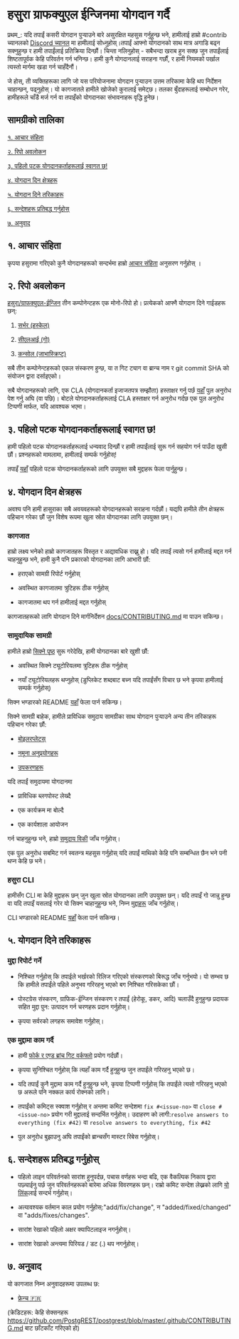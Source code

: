 # हसुरा ग्राफक्युएल ईन्जिनमा योगदान गर्दै

प्रथम_: यदि तपाईं कसरी योगदान पुर्‍याउने बारे असुरक्षित महसुस गर्नुहुन्छ भने, हामीलाई हाम्रो #contrib च्यानलको [Discord च्यानल](https://discordapp.com/invite/hasura) मा हामीलाई सोध्नुहोस्।तपाईं आफ्नो योगदानको साथ मात्र अगाडि बढ्न सक्नुहुन्छ र हामी तपाईंलाई प्रतिक्रिया दिन्छौं। चिन्ता नलिनुहोस् - सबैभन्दा खराब हुन सक्छ जुन तपाईंलाई शिष्टतापूर्वक केहि परिवर्तन गर्न भनिन्छ। हामी कुनै योगदानलाई सराहना गर्छौं, र हामी नियमको पर्खाल त्यस्तो मार्गमा खडा गर्न चाहँदैनौं।

जे होस्, ती व्यक्तिहरूका लागि जो यस परियोजनामा ​​योगदान पुर्‍याउन उत्तम तरिकामा केहि थप निर्देशन चाहान्छन्, पढ्नुहोस्। यो कागजातले हामीले खोजेको कुरालाई समेट्छ। तलका बुँदाहरूलाई सम्बोधन गरेर, हामीहरूले चाँडै मर्ज गर्न वा तपाइँको योगदानका संभावनाहरू वृद्धि हुनेछ।

## सामग्रीको तालिका

[१. आचार संहिता ](#code-of-conduct) 

[२. रिपो अवलोकन ](#overview)

[३. पहिलो पटक योगदानकर्ताहरूलाई स्वागत छ! ](#first-timers)

[४. योगदान दिन क्षेत्रहरू ](#areas)

[५. योगदान दिने तरिकाहरू ](#ways)

[६. सन्देशहरू प्रतिबद्ध गर्नुहोस् ](#commit-messages)

[७. अनुवाद ](#translations)

<a name="code-of-conduct"></a>

## १. आचार संहिता

कृपया हसुरामा गरिएको कुनै योगदानहरूको सन्दर्भमा हाम्रो [आचार संहिता](./code-of-conduct.nepali.md) अनुसरण गर्नुहोस् ।

<a name="overview"></a>

## २. रिपो अवलोकन 

[हसुरा/ग्राफक्युएल-ईन्जिन](https://github.com/hasura/graphql-engine) तीन कम्पोनेन्टहरू एक मोनो-रिपो हो। प्रत्येकको आफ्नै योगदान दिने गाईडहरू छन्:

1. [सर्भर (हस्केल)](../server/CONTRIBUTING.md)

2. [सीएलआई (गो)](../cli/CONTRIBUTING.md)

3. [कन्सोल (जाभास्क्रिप्ट)](../console/README.md#contributing-to-hasura-console)

सबै तीन कम्पोनेन्टहरूको एकल संस्करण हुन्छ, या त गिट ट्याग वा ब्रान्च नाम र git commit SHA को संयोजन द्वारा दर्साइएको।

सबै योगदानहरूको लागि, एक CLA (योगदानकर्ता इजाजतपत्र सम्झौता) हस्ताक्षर गर्नु पर्छ [यहाँ](https://cla-assistant.io/hasura/graphql-engine) पुल अनुरोध पेश गर्नु अघि (वा पछि)। बोटले योगदानकर्ताहरूलाई CLA हस्ताक्षर गर्न अनुरोध गर्दछ एक पुल अनुरोध टिप्पणी मार्फत, यदि आवश्यक भएमा।

<a name="first-timers"></a>

## ३. पहिलो पटक योगदानकर्ताहरूलाई स्वागत छ! 

हामी पहिलो पटक योगदानकर्ताहरूलाई धन्यवाद दिन्छौं र हामी तपाईंलाई सुरू गर्न सहयोग गर्न पाउँदा खुसी छौं। प्रश्नहरूको मामलामा, हामीलाई सम्पर्क गर्नुहोस्!

तपाइँ [यहाँ](https://github.com/hasura/graphql-engine/issues?q=is%3Aopen+is%3Aissue+label%3A%22good+first+issue%22) पहिलो पटक योगदानकर्ताहरूको लागि उपयुक्त सबै मुद्दाहरू फेला पार्नुहुन्छ।

<a name="areas"></a>

## ४. योगदान दिन क्षेत्रहरू 
अवश्य पनि हामी हासुराका सबै अवयवहरूको योगदानहरूको सराहना गर्दछौं। यद्यपि हामीले तीन क्षेत्रहरू पहिचान गरेका छौं जुन विशेष रूपमा खुला स्रोत योगदानका लागि उपयुक्त छन्।

### कागजात

हाम्रो लक्ष्य भनेको हाम्रो कागजातहरू विस्तृत र अद्यावधिक राख्नु हो। यदि तपाईं त्यसो गर्न हामीलाई मद्दत गर्न चाहनुहुन्छ भने, हामी कुनै पनि प्रकारको योगदानका लागि आभारी छौं:

- हराएको सामग्री रिपोर्ट गर्नुहोस्

- अवस्थित कागजातमा त्रुटिहरू ठीक गर्नुहोस्

- कागजातमा थप गर्न हामीलाई मद्दत गर्नुहोस्

कागजातहरूको लागि योगदान दिने मार्गनिर्देशन [docs/CONTRIBUTING.md](../docs/CONTRIBUTING.md) मा पाउन सकिन्छ।

### सामुदायिक सामग्री

हामीले हाम्रो [सिक्ने पृष्ठ](https://hasura.io/learn/) सुरू गरेदेखि, हामी योगदानका बारे खुशी छौं:

- अवस्थित सिक्ने ट्यूटोरियलमा त्रुटिहरू ठीक गर्नुहोस्

- नयाँ ट्यूटोरियलहरू थप्नुहोस् (डुप्लिकेट शब्दबाट बच्न यदि तपाईंसँग विचार छ भने कृपया हामीलाई सम्पर्क गर्नुहोस्)

सिक्न भण्डारको README [यहाँ](https://github.com/hasura/learn-graphql) फेला पार्न सकिन्छ।

सिक्ने सामग्री बाहेक, हामीले प्राविधिक समुदाय सामग्रीका साथ योगदान पुर्‍याउने अन्य तीन तरिकाहरू पहिचान गरेका छौं:

- [बोइलरप्लेटस्](https://github.com/hasura/graphql-engine/tree/master/community/boilerplates)

- [नमूना अनुप्रयोगहरू](https://github.com/hasura/graphql-engine/tree/master/community/sample-apps)

- [उपकरणहरू](community/tools)

यदि तपाईं समुदायमा योगदानमा  

- प्राविधिक ब्लगपोस्ट लेख्दै

- एक कार्यक्रम मा बोल्दै

- एक कार्यशाला आयोजन

गर्न चाहनुहुन्छ भने, हाम्रो [समुदाय विकी](https://github.com/hasura/graphql-engine/wiki/Community-Wiki) जाँच गर्नुहोस्।

एक पुल अनुरोध सबमिट गर्न स्वतन्त्र महसुस गर्नुहोस् यदि तपाईं माथिको केहि पनि सम्बन्धित छैन भने पनी थप्न केहि छ भने।

### हसुरा CLI

हामीसँग CLI मा केहि मुद्दाहरू छन् जुन खुला स्रोत योगदानका लागि उपयुक्त छन्। यदि तपाइँ गो जान्नु हुन्छ वा यदि तपाइँ यसलाई गरेर यो सिक्न चाहानुहुन्छ भने, निम्न [मुद्दाहरू](https://github.com/hasura/graphql-engine/issues?q=is%3Aopen+is%3Aissue+label%3Ac%2Fcli+label%3A%22help+wanted%22) जाँच गर्नुहोस्।

CLI भण्डारको README [यहाँ](https://github.com/hasura/graphql-engine/tree/master/cli) फेला पार्न सकिन्छ।

<a name="ways"></a>

## ५. योगदान दिने तरिकाहरू 

### मुद्दा रिपोर्ट गर्ने

- निश्चित गर्नुहोस् कि तपाईले भर्खरको रिलिज गरिएको संस्करणको बिरूद्ध जाँच गर्नुभयो। यो सम्भव छ कि हामीले तपाईंले पहिले अनुभव गरिरहनु भएको बग निश्चित गरिसकेका छौं।

- पोस्टग्रेस संस्करण, ग्राफिक-ईन्जिन संस्करण र तपाईं (हेरोकू, डकर, आदि) चलाउँदै हुनुहुन्छ प्रदायक सहित मुद्दा पुन: उत्पादन गर्न चरणहरू प्रदान गर्नुहोस्।

- कृपया सर्वरको लगहरू समावेश गर्नुहोस्।

### एक मुद्दामा काम गर्दै

- हामी [फोर्क र एण्ड ब्रांच गिट वर्कफ्लो](https://blog.scottlowe.org/2015/01/27/using-fork-branch-git-workflow/) प्रयोग गर्दछौं।

- कृपया सुनिश्चित गर्नुहोस् कि त्यहाँ काम गर्दै हुनुहुन्छ जुन तपाईंले गरिरहनु भएको छ।

- यदि तपाईं कुनै मुद्दामा काम गर्दै हुनुहुन्छ भने, कृपया टिप्पणी गर्नुहोस् कि तपाईंले त्यसो गरिरहनु भएको छ अरूले पनि नक्कल कार्य रोक्नको लागि।

- तपाईंको कमिट्स स्क्वाश गर्नुहोस् र अन्तमा कमिट सन्देशमा `fix #<issue-no>` वा `close #<issue-no>` प्रयोग गरी मुद्दालाई सन्दर्भित गर्नुहोस्।
  उदाहरण को लागी:`resolve answers to everything (fix #42)` वा `resolve answers to everything, fix #42`

- पुल अनुरोध बुझाउनु अघि तपाईंको ब्रान्चसँग मास्टर रिबेस गर्नुहोस्।

<a name="commit-messages"></a>

## ६. सन्देशहरू प्रतिबद्ध गर्नुहोस् 

- पहिलो लाइन परिवर्तनको सारांश हुनुपर्दछ, पचास वर्णहरू भन्दा बढि, एक वैकल्पिक निकाय द्वारा पछ्याईनु पर्छ जुन परिवर्तनहरूको बारेमा अधिक विवरणहरू छन्। राम्रो कमिट सन्देश लेख्नको लागि [यो लिंक](https://github.com/erlang/otp/wiki/writing-good-commit-messages)लाई सन्दर्भ गर्नुहोस्।

- अत्यावश्यक वर्तमान काल प्रयोग गर्नुहोस्:"add/fix/change", न "added/fixed/changed" वा "adds/fixes/changes".

- सारांश रेखाको पहिलो अक्षर क्यापिटलाइज नगर्नुहोस्।

- सारांश रेखाको अन्त्यमा पिरियड / डट (.) थप नगर्नुहोस्।

<a name="translations"></a>

## ७. अनुवाद 

यो कागजात निम्न अनुवादहरूमा उपलब्ध छ:

- [फ्रेन्च 🇫🇷](translations/CONTRIBUTING.french.md)

(क्रेडिटहरू: केहि सेक्सनहरू https://github.com/PostgREST/postgrest/blob/master/.github/CONTRIBUTING.md बाट छाँटकाँट गरिएको हो)
